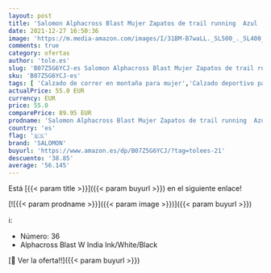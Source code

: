 ```yaml
---
layout: post
title: 'Salomon Alphacross Blast Mujer Zapatos de trail running  Azul  India Ink/White/Black   36 EU'
date: 2021-12-27 16:50:36
image: 'https://m.media-amazon.com/images/I/31BM-B7waLL._SL500_._SL400_.jpg'
comments: true
category: ofertas
author: 'tole.es'
slug: 'B07Z5G6YCJ-es Salomon Alphacross Blast Mujer Zapatos de trail running...'
sku: 'B07Z5G6YCJ-es'
tags: [ 'Calzado de correr en montaña para mujer','Calzado deportivo para mujer','Calzados de running para mujer','Zapatillas y calzado deportivo para mujer','Zapatos','Zapatos para mujer','Zapatos y complementos','salomon','zapatos', ]
actualPrice: 55.0 EUR
currency: EUR
price: 55.0
comparePrice: 89.95 EUR
prodname: 'Salomon Alphacross Blast Mujer Zapatos de trail running  Azul  India Ink/White/Black   36 EU'
country: 'es'
flag: '🇪🇸'
brand: 'SALOMON'
buyurl: 'https://www.amazon.es/dp/B07Z5G6YCJ/?tag=tolees-21'
descuento: '38.85'
average: '56.145'
---
```


Está [{{< param title >}}]({{< param buyurl >}}) en el siguiente enlace!

[![{{< param prodname >}}]({{< param image >}})]({{< param buyurl >}})

ℹ️:

- Número: 36
- Alphacross Blast W India Ink/White/Black

[🛒 Ver la oferta!!]({{< param buyurl >}})
